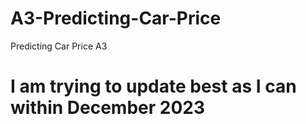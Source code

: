 # A3-Predicting-Car-Price
Predicting Car Price A3

# I am trying to update best as I can within December 2023
